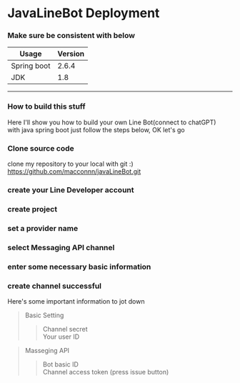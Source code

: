 # JavaLineBot Deployment


### Make sure be consistent with below

Usage |  Version
---- | ----
Spring boot | 2.6.4      
JDK    |   1.8

***

### How to build this stuff
Here I'll show you how to build your own Line Bot(connect to chatGPT)  
with java spring boot just follow the steps below, OK let's go  
  
  
  
### Clone source code

clone my repository to your local with git :)  
https://github.com/macconnn/javaLineBot.git


### create your Line Developer account
  
### create project

### set a provider name

### select Messaging API channel

### enter some necessary basic information

### create channel successful
Here's some important information to jot down  
> Basic Setting
> > Channel secret  
> > Your user ID  


> Masseging API  
> > Bot basic ID  
> > Channel access token (press issue button)  








